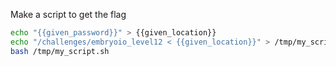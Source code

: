 Make a script to get the flag  

```bash
echo "{{given_password}}" > {{given_location}}
echo "/challenges/embryoio_level12 < {{given_location}}" > /tmp/my_script.sh
bash /tmp/my_script.sh
